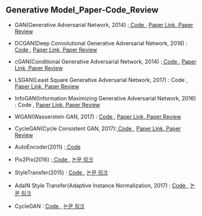 
## Generative Model_Paper-Code_Review
- GAN(Generative Adversarial Network, 2014) :<A href = "https://github.com/JiWoongCho1/GAN/blob/main/GAN.ipynb"> Code ,</A>  <A href = "https://arxiv.org/abs/1406.2661">Paper Link, </A> <A href = "https://keepgoingrunner.tistory.com/8"> Paper Review</A>

- DCGAN(Deep Convolutional Generative Adversarial Network, 2016) : <A href = "https://github.com/JiWoongCho1/Gernerative-Model_Paper_Review/blob/main/DCGAN.ipynb">Code ,</A>  <A href = "https://arxiv.org/abs/1511.06434">Paper Link, </A> <A href = "https://keepgoingrunner.tistory.com/10"> Paper Review</A>
  
- cGAN(Conditional Generative Adversarial Network, 2014) :<A href = "https://github.com/JiWoongCho1/GAN/blob/main/cGAN.ipynb"> Code ,</A>  <A href = "https://arxiv.org/abs/1411.1784">  Paper Link, </A> <A href = "https://keepgoingrunner.tistory.com/12"> Paper Review</A>

- LSGAN(Least Square Generative Adversarial Network, 2017) : Code ,</A>  <A href = "https://arxiv.org/abs/1611.04076">  Paper Link, </A> <A href = "https://keepgoingrunner.tistory.com/21"> Paper Review</A>

- InfoGAN(Information Maximizing Generative Adversarial Network, 2016) : Code ,</A>  <A href = "https://arxiv.org/abs/1606.03657">  Paper Link, </A> <A href = "https://keepgoingrunner.tistory.com/27"> Paper Review</A>

- WGAN(Wasserstein GAN, 2017) : <A href = "https://github.com/JiWoongCho1/Gernerative-Model_Paper_Review/blob/main/wGAN.ipynb">Code ,</A>  <A href = "https://arxiv.org/abs/1701.07875">  Paper Link, </A> <A href = "https://keepgoingrunner.tistory.com/32"> Paper Review</A>

- CycleGAN(Cycle Consistent GAN, 2017):<A href = "https://github.com/JiWoongCho1/Gernerative-Model_Paper_Review/blob/main/CycleGAN.ipynb"> Code ,</A>  <A href = "https://arxiv.org/abs/1703.10593">  Paper Link, </A> <A href = "https://keepgoingrunner.tistory.com/42"> Paper Review</A>
  
- AutoEncoder(2011) :<A href = "https://github.com/JiWoongCho1/GAN/blob/main/AutoEncoder.ipynb"> Code</A>  
  
- Pix2Pix(2016) :<A href = "https://github.com/JiWoongCho1/GAN/blob/main/Pix2Pix.ipynb"> Code ,</A>  <A href = "https://arxiv.org/pdf/1611.07004.pdf">  논문 링크 </A>
  
- StyleTransfer(2015) : <A href = "https://github.com/JiWoongCho1/GAN/blob/main/Style_Transfer.ipynb"> Code ,</A>  <A href = "https://arxiv.org/pdf/1508.06576.pdf">  논문 링크 </A>
  
- AdaIN Style Transfer(Adaptive Instance Normalization, 2017) : <A href = "https://github.com/JiWoongCho1/GAN/blob/main/AdaIN%20Style%20Transfer.ipynb"> Code ,</A>   <A href = "https://arxiv.org/abs/1703.06868">  논문 링크 </A>
  
- CycleGAN : <A href = "https://github.com/JiWoongCho1/GAN/blob/main/CycleGAN.ipynb"> Code ,</A>  <A href = "https://arxiv.org/abs/1703.10593">  논문 링크 </A>

